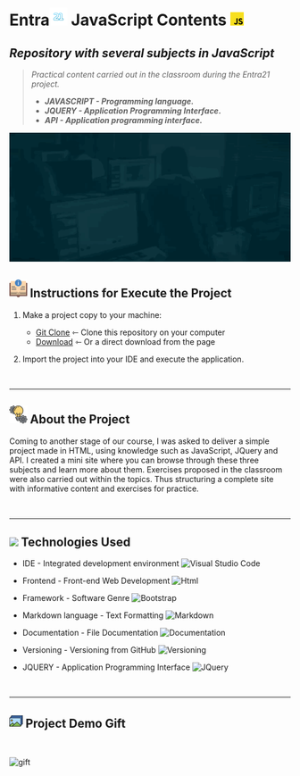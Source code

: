 # Entra![](./entra21numero.png) JavaScript Contents ![](./javascript.png) 

## _Repository with several subjects in JavaScript_

> _Practical content carried out in the classroom during the Entra21 project._
>
> - **_JAVASCRIPT - Programming language._**
> - **_JQUERY - Application Programming Interface._**
> - **_API - Application programming interface._**

![Gif Entra21](https://raw.githubusercontent.com/seiler-emerson/Entra21_Logica_Java_2022/main/gif/entra21.gif)


## ![](./instrucoes.png) Instructions for Execute the Project 

1. Make a project copy to your machine: 
    - [Git Clone](https://github.com/ArthurEstevan/Projeto_Entra21_JavaScript_JQuery_API) ⇽ Clone this repository on your computer
    - [Download](https://github.com/ArthurEstevan/Projeto_Entra21_JavaScript_JQuery_API/archive/refs/heads/main.zip) ⇽ Or a direct download from the page 

2. Import the project into your IDE and execute the application.


<br>
    
---

## ![](./icon_conceito.png) About the Project

Coming to another stage of our course, I was asked to deliver a simple project made in HTML, using knowledge such as JavaScript, JQuery and API. I created a mini site where you can browse through these three subjects and learn more about them. Exercises proposed in the classroom were also carried out within the topics. Thus structuring a complete site with informative content and exercises for practice.

<br>

---

## ![](./icons/configuracoes.png) Technologies Used

- IDE - Integrated development environment 
![Visual Studio Code](https://img.shields.io/badge/Visual%20Studio%20Code-black?style=for-the-badge&logo=visual-studio-code&logoColor=007ACC)&nbsp;

- Frontend - Front-end Web Development 
![Html](https://img.shields.io/badge/Html-black?style=for-the-badge&logo=html5&logoColor=#E34F26) 

- Framework - Software Genre
![Bootstrap](https://img.shields.io/badge/Bootstrap-black?style=for-the-badge&logo=bootstrap&logoColor=#7952B3) 

- Markdown language - Text Formatting 
![Markdown](https://img.shields.io/badge/Markdown-black?style=for-the-badge&logo=markdown&logoColor=#000000)

- Documentation - File Documentation
![Documentation](https://img.shields.io/badge/Documentation-black?style=for-the-badge&logo=academia&logoColor=#41454A)

- Versioning - Versioning from GitHub
![Versioning](https://img.shields.io/badge/Versioning-black?style=for-the-badge&logo=git&logoColor=#F05032)

- JQUERY - Application Programming Interface
![JQuery](https://img.shields.io/badge/JQuery-black?style=for-the-badge&logo=jQuery&logoColor=007ACC)


<br>

---

## ![](./arquivos-de-imagem.png) Project Demo Gift

<br>

![gift](./20220811_163957.gif)

